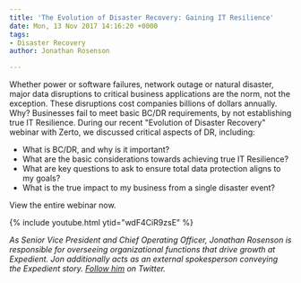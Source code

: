 ```yaml
---
title: 'The Evolution of Disaster Recovery: Gaining IT Resilience'
date: Mon, 13 Nov 2017 14:16:20 +0000
tags:
- Disaster Recovery
author: Jonathan Rosenson

---
```

Whether power or software failures, network outage or natural disaster, major data disruptions to critical business applications are the norm, not the exception. These disruptions cost companies billions of dollars annually. Why? Businesses fail to meet basic BC/DR requirements, by not establishing true IT Resilience. During our recent "Evolution of Disaster Recovery" webinar with Zerto, we discussed critical aspects of DR, including:

* What is BC/DR, and why is it important?
* What are the basic considerations towards achieving true IT Resilience?
* What are key questions to ask to ensure total data protection aligns to my goals?
* What is the true impact to my business from a single disaster event?

View the entire webinar now.

{% include youtube.html ytid="wdF4CiR9zsE" %}

_As Senior Vice President and Chief Operating Officer, Jonathan Rosenson is responsible for overseeing organizational functions that drive growth at Expedient. Jon additionally acts as an external spokesperson conveying the Expedient story._ [_Follow him_](https://twitter.com/rosenson) _on Twitter._